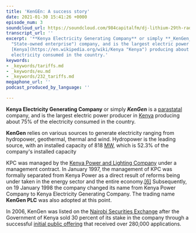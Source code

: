 ```yaml
---
title: 'KenGEn: A success story'
date: 2021-01-30 15:41:26 +0000
episode_num: 3
soundcloud_url: https://soundcloud.com/984capitalfm/dj-lithium-29th-radioactive-set-3
transcript_url: ''
excerpt: '**Kenya Electricity Generating Company** or simply **_KenGen_** is a [parastatal](https://en.wikipedia.org/wiki/State-owned_enterprise
  "State-owned enterprise") company, and is the largest electric power producer in
  [Kenya](https://en.wikipedia.org/wiki/Kenya "Kenya") producing about 75% of the
  electricity consumed in the country.'
keywords:
- _keywords/tariffs.md
- _keywords/eu.md
- _keywords/232_tariffs.md
megaphone_url: ''
podcast_produced_by_language: ''

---
```

**Kenya Electricity Generating Company** or simply **_KenGen_** is a [parastatal](https://en.wikipedia.org/wiki/State-owned_enterprise "State-owned enterprise") company, and is the largest electric power producer in [Kenya](https://en.wikipedia.org/wiki/Kenya "Kenya") producing about 75% of the electricity consumed in the country.

  
**KenGen** relies on various sources to generate electricity ranging from hydropower, geothermal, thermal and wind. Hydropower is the leading source, with an installed capacity of 818 [MW](https://en.wikipedia.org/wiki/Megawatt "Megawatt"), which is 52.3% of the company's installed capacity

KPC was managed by the [Kenya Power and Lighting Company](https://en.wikipedia.org/wiki/Kenya_Power_and_Lighting_Company "Kenya Power and Lighting Company") under a management contract. In January 1997, the management of KPC was formally separated from Kenya Power as a direct result of reforms being under taken in the energy sector and the entire economy.[\[6\]](https://en.wikipedia.org/wiki/Kenya_Electricity_Generating_Company#cite_note-GSB-6) Subsequently, on 19 January 1998 the company changed its name from Kenya Power Company to Kenya Electricity Generating Company. The trading name **KenGen PLC** was also adopted at this point.

In 2006, KenGen was listed on the [Nairobi Securities Exchange](https://en.wikipedia.org/wiki/Nairobi_Securities_Exchange "Nairobi Securities Exchange") after the Government of Kenya sold 30 percent of its stake in the company through a successful [initial public offering](https://en.wikipedia.org/wiki/Initial_public_offering "Initial public offering") that received over 280,000 applications.